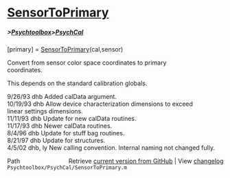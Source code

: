 # [SensorToPrimary](SensorToPrimary)
##### >[Psychtoolbox](Psychtoolbox)>[PsychCal](PsychCal)

[primary] = [SensorToPrimary](SensorToPrimary)(cal,sensor)  
  
Convert from sensor color space coordinates to primary  
coordinates.  
  
This depends on the standard calibration globals.  
  
9/26/93    dhb   Added calData argument.  
10/19/93   dhb   Allow device characterization dimensions to exceed  
                 linear settings dimensions.  
11/11/93   dhb   Update for new calData routines.  
11/17/93   dhb   Newer calData routines.  
8/4/96     dhb   Update for stuff bag routines.  
8/21/97    dhb   Update for structures.  
4/5/02     dhb, ly  New calling convention.  Internal naming not changed fully.  




<div class="code_header" style="text-align:right;">
  <span style="float:left;">Path&nbsp;&nbsp;</span> <span class="counter">Retrieve <a href=
  "https://raw.github.com/Psychtoolbox-3/Psychtoolbox-3/beta/Psychtoolbox/PsychCal/SensorToPrimary.m">current version from GitHub</a> | View <a href=
  "https://github.com/Psychtoolbox-3/Psychtoolbox-3/commits/beta/Psychtoolbox/PsychCal/SensorToPrimary.m">changelog</a></span>
</div>
<div class="code">
  <code>Psychtoolbox/PsychCal/SensorToPrimary.m</code>
</div>

